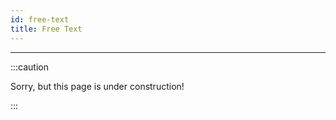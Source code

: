 ```yaml
---
id: free-text
title: Free Text
---
```


---------------

:::caution

Sorry, but this page is under construction!

:::